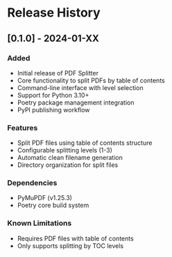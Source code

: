 # Release History

## [0.1.0] - 2024-01-XX

### Added
- Initial release of PDF Splitter
- Core functionality to split PDFs by table of contents
- Command-line interface with level selection
- Support for Python 3.10+
- Poetry package management integration
- PyPI publishing workflow

### Features
- Split PDF files using table of contents structure
- Configurable splitting levels (1-3)
- Automatic clean filename generation
- Directory organization for split files

### Dependencies
- PyMuPDF (v1.25.3)
- Poetry core build system

### Known Limitations
- Requires PDF files with table of contents
- Only supports splitting by TOC levels
